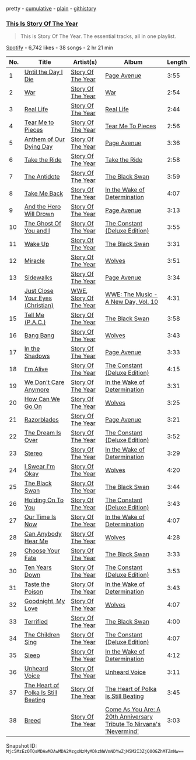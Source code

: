 pretty - [cumulative](/playlists/cumulative/37i9dQZF1DZ06evO0nABhe.md) - [plain](/playlists/plain/37i9dQZF1DZ06evO0nABhe) - [githistory](https://github.githistory.xyz/mackorone/spotify-playlist-archive/blob/main/playlists/plain/37i9dQZF1DZ06evO0nABhe)

### [This Is Story Of The Year](https://open.spotify.com/playlist/37i9dQZF1DZ06evO0nABhe)

> This is Story Of The Year\. The essential tracks, all in one playlist.

[Spotify](https://open.spotify.com/user/spotify) - 6,742 likes - 38 songs - 2 hr 21 min

| No. | Title | Artist(s) | Album | Length |
|---|---|---|---|---|
| 1 | [Until the Day I Die](https://open.spotify.com/track/0DKNNR9iDjwfCEpMiFXMJq) | [Story Of The Year](https://open.spotify.com/artist/0KDuKk6YdEu3hR56HtXmxt) | [Page Avenue](https://open.spotify.com/album/4juejyEeCKFskkDA6zhIBW) | 3:55 |
| 2 | [War](https://open.spotify.com/track/3jawKKlzEQ8KmCGVlIuJJS) | [Story Of The Year](https://open.spotify.com/artist/0KDuKk6YdEu3hR56HtXmxt) | [War](https://open.spotify.com/album/3naAe4XjHbX8gqtKUIUdar) | 2:54 |
| 3 | [Real Life](https://open.spotify.com/track/3WcZqa5zOjq3FnEBZCriMw) | [Story Of The Year](https://open.spotify.com/artist/0KDuKk6YdEu3hR56HtXmxt) | [Real Life](https://open.spotify.com/album/52NM880fYreKPu2PJDFR0x) | 2:44 |
| 4 | [Tear Me to Pieces](https://open.spotify.com/track/67e8Oap4yuF4yS7XYW5yZW) | [Story Of The Year](https://open.spotify.com/artist/0KDuKk6YdEu3hR56HtXmxt) | [Tear Me To Pieces](https://open.spotify.com/album/1ohT6MAJ9gIZtH4WwNHWWR) | 2:56 |
| 5 | [Anthem of Our Dying Day](https://open.spotify.com/track/4sPJgy0CksvmXp9jC0W4gv) | [Story Of The Year](https://open.spotify.com/artist/0KDuKk6YdEu3hR56HtXmxt) | [Page Avenue](https://open.spotify.com/album/4juejyEeCKFskkDA6zhIBW) | 3:36 |
| 6 | [Take the Ride](https://open.spotify.com/track/6929TXMgqgRo8l9Qvlg5HW) | [Story Of The Year](https://open.spotify.com/artist/0KDuKk6YdEu3hR56HtXmxt) | [Take the Ride](https://open.spotify.com/album/2pULFuX837q71HjiBOLLXX) | 2:58 |
| 7 | [The Antidote](https://open.spotify.com/track/7yGhfjsppOXSLcoSwcJ1yT) | [Story Of The Year](https://open.spotify.com/artist/0KDuKk6YdEu3hR56HtXmxt) | [The Black Swan](https://open.spotify.com/album/0Qk9nVlmC49ZNo9j14khzF) | 3:59 |
| 8 | [Take Me Back](https://open.spotify.com/track/4Y9SvDoZpyuaulD7XAfcUH) | [Story Of The Year](https://open.spotify.com/artist/0KDuKk6YdEu3hR56HtXmxt) | [In the Wake of Determination](https://open.spotify.com/album/5IOgRGEVVKdFVuqL88I7sy) | 4:07 |
| 9 | [And the Hero Will Drown](https://open.spotify.com/track/3WsgkhWH001sMkbZVcjreS) | [Story Of The Year](https://open.spotify.com/artist/0KDuKk6YdEu3hR56HtXmxt) | [Page Avenue](https://open.spotify.com/album/4juejyEeCKFskkDA6zhIBW) | 3:13 |
| 10 | [The Ghost Of You and I](https://open.spotify.com/track/7zRqTH0txMQBLp2yWRASma) | [Story Of The Year](https://open.spotify.com/artist/0KDuKk6YdEu3hR56HtXmxt) | [The Constant \(Deluxe Edition\)](https://open.spotify.com/album/5w2zfZyYBVlN3gE7ld5Zkg) | 3:55 |
| 11 | [Wake Up](https://open.spotify.com/track/6mKvriTiArIIJWa2IEQ3dN) | [Story Of The Year](https://open.spotify.com/artist/0KDuKk6YdEu3hR56HtXmxt) | [The Black Swan](https://open.spotify.com/album/0Qk9nVlmC49ZNo9j14khzF) | 3:31 |
| 12 | [Miracle](https://open.spotify.com/track/0vYWk3uQezVYj9AU0yn8Mn) | [Story Of The Year](https://open.spotify.com/artist/0KDuKk6YdEu3hR56HtXmxt) | [Wolves](https://open.spotify.com/album/17q9CmOhDYE5vu1wGRWfzi) | 3:51 |
| 13 | [Sidewalks](https://open.spotify.com/track/5mXcLmgkTDJeSSqDMQnhUh) | [Story Of The Year](https://open.spotify.com/artist/0KDuKk6YdEu3hR56HtXmxt) | [Page Avenue](https://open.spotify.com/album/4juejyEeCKFskkDA6zhIBW) | 3:34 |
| 14 | [Just Close Your Eyes \(Christian\)](https://open.spotify.com/track/76RksvwSv7RUYM16AAtbFu) | [WWE](https://open.spotify.com/artist/0spHbv2fw49lDMkbOAdaqX), [Story Of The Year](https://open.spotify.com/artist/0KDuKk6YdEu3hR56HtXmxt) | [WWE: The Music \- A New Day, Vol\. 10](https://open.spotify.com/album/2iKsNhYnCpBn0OXtEp1DzT) | 4:31 |
| 15 | [Tell Me \(P.A.C.\)](https://open.spotify.com/track/51Ly9CdELGbiFnSTdED64H) | [Story Of The Year](https://open.spotify.com/artist/0KDuKk6YdEu3hR56HtXmxt) | [The Black Swan](https://open.spotify.com/album/0Qk9nVlmC49ZNo9j14khzF) | 3:58 |
| 16 | [Bang Bang](https://open.spotify.com/track/2T8MP8QR1qP6XhCFJj4wxa) | [Story Of The Year](https://open.spotify.com/artist/0KDuKk6YdEu3hR56HtXmxt) | [Wolves](https://open.spotify.com/album/17q9CmOhDYE5vu1wGRWfzi) | 3:43 |
| 17 | [In the Shadows](https://open.spotify.com/track/0mwgzibUcY7DE1Q09P2eL1) | [Story Of The Year](https://open.spotify.com/artist/0KDuKk6YdEu3hR56HtXmxt) | [Page Avenue](https://open.spotify.com/album/4juejyEeCKFskkDA6zhIBW) | 3:33 |
| 18 | [I'm Alive](https://open.spotify.com/track/2QjfK1p1qzPCq0VRzx74hN) | [Story Of The Year](https://open.spotify.com/artist/0KDuKk6YdEu3hR56HtXmxt) | [The Constant \(Deluxe Edition\)](https://open.spotify.com/album/5w2zfZyYBVlN3gE7ld5Zkg) | 4:15 |
| 19 | [We Don't Care Anymore](https://open.spotify.com/track/0UflERiYbsLO8gIAv7JLiC) | [Story Of The Year](https://open.spotify.com/artist/0KDuKk6YdEu3hR56HtXmxt) | [In the Wake of Determination](https://open.spotify.com/album/5IOgRGEVVKdFVuqL88I7sy) | 3:31 |
| 20 | [How Can We Go On](https://open.spotify.com/track/11MUmYolZPiuvmCTNgWFNd) | [Story Of The Year](https://open.spotify.com/artist/0KDuKk6YdEu3hR56HtXmxt) | [Wolves](https://open.spotify.com/album/17q9CmOhDYE5vu1wGRWfzi) | 3:25 |
| 21 | [Razorblades](https://open.spotify.com/track/0hpD9ZtCq7ukiaM3pK7RMG) | [Story Of The Year](https://open.spotify.com/artist/0KDuKk6YdEu3hR56HtXmxt) | [Page Avenue](https://open.spotify.com/album/4juejyEeCKFskkDA6zhIBW) | 3:21 |
| 22 | [The Dream Is Over](https://open.spotify.com/track/6wffAUccqKIcvdNiqgJzEA) | [Story Of The Year](https://open.spotify.com/artist/0KDuKk6YdEu3hR56HtXmxt) | [The Constant \(Deluxe Edition\)](https://open.spotify.com/album/5w2zfZyYBVlN3gE7ld5Zkg) | 3:52 |
| 23 | [Stereo](https://open.spotify.com/track/7lB6JUMr99cuU1EfSl8yC6) | [Story Of The Year](https://open.spotify.com/artist/0KDuKk6YdEu3hR56HtXmxt) | [In the Wake of Determination](https://open.spotify.com/album/5IOgRGEVVKdFVuqL88I7sy) | 3:29 |
| 24 | [I Swear I'm Okay](https://open.spotify.com/track/5aytmxtUYILFEJ3XF2YX0B) | [Story Of The Year](https://open.spotify.com/artist/0KDuKk6YdEu3hR56HtXmxt) | [Wolves](https://open.spotify.com/album/17q9CmOhDYE5vu1wGRWfzi) | 4:20 |
| 25 | [The Black Swan](https://open.spotify.com/track/7q1pSEtLgDg7ZErzoNWTHS) | [Story Of The Year](https://open.spotify.com/artist/0KDuKk6YdEu3hR56HtXmxt) | [The Black Swan](https://open.spotify.com/album/0Qk9nVlmC49ZNo9j14khzF) | 3:44 |
| 26 | [Holding On To You](https://open.spotify.com/track/4ZuRyACv6x2R1cWW93l7TA) | [Story Of The Year](https://open.spotify.com/artist/0KDuKk6YdEu3hR56HtXmxt) | [The Constant \(Deluxe Edition\)](https://open.spotify.com/album/5w2zfZyYBVlN3gE7ld5Zkg) | 3:43 |
| 27 | [Our Time Is Now](https://open.spotify.com/track/24Y8cCGAmSsTwdBaHAvGKH) | [Story Of The Year](https://open.spotify.com/artist/0KDuKk6YdEu3hR56HtXmxt) | [In the Wake of Determination](https://open.spotify.com/album/5IOgRGEVVKdFVuqL88I7sy) | 4:07 |
| 28 | [Can Anybody Hear Me](https://open.spotify.com/track/6GxKFZkRFlNdN3llZgut2p) | [Story Of The Year](https://open.spotify.com/artist/0KDuKk6YdEu3hR56HtXmxt) | [Wolves](https://open.spotify.com/album/17q9CmOhDYE5vu1wGRWfzi) | 4:28 |
| 29 | [Choose Your Fate](https://open.spotify.com/track/7MdAuHu62UdrjybUxrJEcv) | [Story Of The Year](https://open.spotify.com/artist/0KDuKk6YdEu3hR56HtXmxt) | [The Black Swan](https://open.spotify.com/album/0Qk9nVlmC49ZNo9j14khzF) | 3:33 |
| 30 | [Ten Years Down](https://open.spotify.com/track/3P43WpBHNxj5wMqSNWCp75) | [Story Of The Year](https://open.spotify.com/artist/0KDuKk6YdEu3hR56HtXmxt) | [The Constant \(Deluxe Edition\)](https://open.spotify.com/album/5w2zfZyYBVlN3gE7ld5Zkg) | 3:53 |
| 31 | [Taste the Poison](https://open.spotify.com/track/6dVIydL35YwvTjDCT4738d) | [Story Of The Year](https://open.spotify.com/artist/0KDuKk6YdEu3hR56HtXmxt) | [In the Wake of Determination](https://open.spotify.com/album/5IOgRGEVVKdFVuqL88I7sy) | 3:43 |
| 32 | [Goodnight, My Love](https://open.spotify.com/track/0KRm82wbZfjdbaCy0fF69H) | [Story Of The Year](https://open.spotify.com/artist/0KDuKk6YdEu3hR56HtXmxt) | [Wolves](https://open.spotify.com/album/17q9CmOhDYE5vu1wGRWfzi) | 4:07 |
| 33 | [Terrified](https://open.spotify.com/track/1phS2i2pPfpTsJEQMw5WNA) | [Story Of The Year](https://open.spotify.com/artist/0KDuKk6YdEu3hR56HtXmxt) | [The Black Swan](https://open.spotify.com/album/0Qk9nVlmC49ZNo9j14khzF) | 4:00 |
| 34 | [The Children Sing](https://open.spotify.com/track/1aYT1emiHxA0x0c1SPmY7H) | [Story Of The Year](https://open.spotify.com/artist/0KDuKk6YdEu3hR56HtXmxt) | [The Constant \(Deluxe Edition\)](https://open.spotify.com/album/5w2zfZyYBVlN3gE7ld5Zkg) | 4:07 |
| 35 | [Sleep](https://open.spotify.com/track/6ReT8BEEr3ytDn0LFEifuk) | [Story Of The Year](https://open.spotify.com/artist/0KDuKk6YdEu3hR56HtXmxt) | [In the Wake of Determination](https://open.spotify.com/album/5IOgRGEVVKdFVuqL88I7sy) | 4:12 |
| 36 | [Unheard Voice](https://open.spotify.com/track/5IqQr1AFSTL1WkDUT7Z0is) | [Story Of The Year](https://open.spotify.com/artist/0KDuKk6YdEu3hR56HtXmxt) | [Unheard Voice](https://open.spotify.com/album/3s6rlS2V8UiZJf3J4k5HkP) | 3:11 |
| 37 | [The Heart of Polka Is Still Beating](https://open.spotify.com/track/3IsREZMhoZmqjP99F7xFu5) | [Story Of The Year](https://open.spotify.com/artist/0KDuKk6YdEu3hR56HtXmxt) | [The Heart of Polka Is Still Beating](https://open.spotify.com/album/0wsXROGwmu8RT3c6EhT5Qg) | 3:45 |
| 38 | [Breed](https://open.spotify.com/track/6au9Bvep5wCkXTZ4KyFHHo) | [Story Of The Year](https://open.spotify.com/artist/0KDuKk6YdEu3hR56HtXmxt) | [Come As You Are: A 20th Anniversary Tribute To Nirvana's 'Nevermind'](https://open.spotify.com/album/6wH7HefOOBklVc52eseJXo) | 3:03 |

Snapshot ID: `Mjc5MzEzOTQsMDAwMDAwMDA2MzgxNzMyMDkzNWVmNDYwZjM5M2I3ZjQ0OGZhMTZmNw==`
